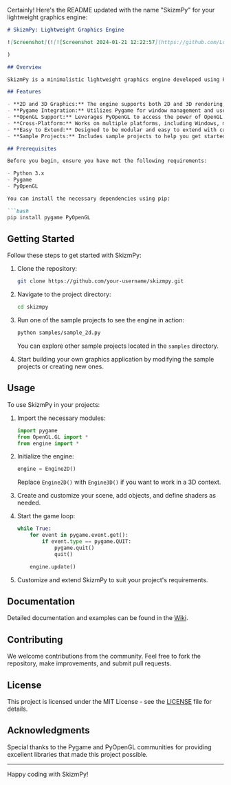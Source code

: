 Certainly! Here's the README updated with the name "SkizmPy" for your lightweight graphics engine:

```markdown
# SkizmPy: Lightweight Graphics Engine

![Screenshot](![![Screenshot 2024-01-21 12:22:57](https://github.com/LurkyLunk/SkizmPy/assets/131907841/91a70ff7-6d92-4e89-ac06-450cd3b1ff02)

)

## Overview

SkizmPy is a minimalistic lightweight graphics engine developed using Python, Pygame, and PyOpenGL. It provides a simple framework for creating 2D and 3D graphics applications, games, and simulations with ease.

## Features

- **2D and 3D Graphics:** The engine supports both 2D and 3D rendering, making it versatile for various types of applications.
- **Pygame Integration:** Utilizes Pygame for window management and user input handling.
- **OpenGL Support:** Leverages PyOpenGL to access the power of OpenGL for accelerated graphics rendering.
- **Cross-Platform:** Works on multiple platforms, including Windows, macOS, and Linux.
- **Easy to Extend:** Designed to be modular and easy to extend with custom shaders and components.
- **Sample Projects:** Includes sample projects to help you get started quickly.

## Prerequisites

Before you begin, ensure you have met the following requirements:

- Python 3.x
- Pygame
- PyOpenGL

You can install the necessary dependencies using pip:

```bash
pip install pygame PyOpenGL
```

## Getting Started

Follow these steps to get started with SkizmPy:

1. Clone the repository:

   ```bash
   git clone https://github.com/your-username/skizmpy.git
   ```

2. Navigate to the project directory:

   ```bash
   cd skizmpy
   ```

3. Run one of the sample projects to see the engine in action:

   ```bash
   python samples/sample_2d.py
   ```

   You can explore other sample projects located in the `samples` directory.

4. Start building your own graphics application by modifying the sample projects or creating new ones.

## Usage

To use SkizmPy in your projects:

1. Import the necessary modules:

   ```python
   import pygame
   from OpenGL.GL import *
   from engine import *
   ```

2. Initialize the engine:

   ```python
   engine = Engine2D()
   ```

   Replace `Engine2D()` with `Engine3D()` if you want to work in a 3D context.

3. Create and customize your scene, add objects, and define shaders as needed.

4. Start the game loop:

   ```python
   while True:
       for event in pygame.event.get():
           if event.type == pygame.QUIT:
               pygame.quit()
               quit()

       engine.update()
   ```

5. Customize and extend SkizmPy to suit your project's requirements.

## Documentation

Detailed documentation and examples can be found in the [Wiki](https://github.com/your-username/skizmpy/wiki).

## Contributing

We welcome contributions from the community. Feel free to fork the repository, make improvements, and submit pull requests.

## License

This project is licensed under the MIT License - see the [LICENSE](LICENSE) file for details.

## Acknowledgments

Special thanks to the Pygame and PyOpenGL communities for providing excellent libraries that made this project possible.

---

Happy coding with SkizmPy!
```


